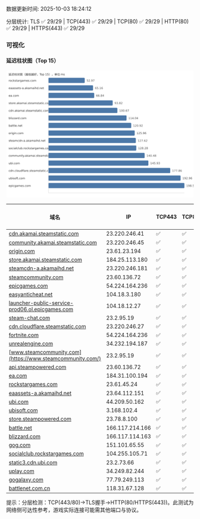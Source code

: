 数据更新时间: 2025-10-03 18:24:12

分层统计: TLS ✅ 29/29 | TCP(443) ✅ 29/29 | TCP(80) ✅ 29/29 | HTTP(80) ✅ 29/29 | HTTPS(443) ✅ 29/29

### 可视化

#### 延迟柱状图（Top 15）

![Latency Chart](latency_chart.svg)

| 域名 | IP | TCP443 | TCP80 | TLS 握手 | HTTP(80) | 状态码 | HTTPS(443) | 状态码(HTTPS) | 延迟(ms) |
|---|---|---|---|---|---|---|---|---|---|
| [cdn.akamai.steamstatic.com](https://cdn.akamai.steamstatic.com/) | 23.220.246.41 | ✅ | ✅ | ✅ | ✅ | 200 | ✅ | 200 | 100.67 |
| [community.akamai.steamstatic.com](https://community.akamai.steamstatic.com/) | 23.220.246.45 | ✅ | ✅ | ✅ | ✅ | 403 | ✅ | 403 | 140.48 |
| [origin.com](https://origin.com/) | 23.61.23.194 | ✅ | ✅ | ✅ | ✅ | 301 | ✅ | 301 | 125.96 |
| [store.akamai.steamstatic.com](https://store.akamai.steamstatic.com/) | 184.25.113.180 | ✅ | ✅ | ✅ | ✅ | 403 | ✅ | 403 | 93.82 |
| [steamcdn-a.akamaihd.net](https://steamcdn-a.akamaihd.net/) | 23.220.246.181 | ✅ | ✅ | ✅ | ✅ | 200 | ✅ | 200 | 127.62 |
| [steamcommunity.com](https://steamcommunity.com/) | 23.60.136.72 | ✅ | ✅ | ✅ | ✅ | 302 | ✅ | 200 | 224.92 |
| [epicgames.com](https://epicgames.com/) | 54.224.164.236 | ✅ | ✅ | ✅ | ✅ | 301 | ✅ | 302 | 198.56 |
| [easyanticheat.net](https://easyanticheat.net/) | 104.18.3.180 | ✅ | ✅ | ✅ | ✅ | 301 | ✅ | 301 | 231.02 |
| [launcher-public-service-prod06.ol.epicgames.com](https://launcher-public-service-prod06.ol.epicgames.com/) | 104.18.12.27 | ✅ | ✅ | ✅ | ✅ | 404 | ✅ | 404 | 264.59 |
| [steam-chat.com](https://steam-chat.com/) | 23.2.95.19 | ✅ | ✅ | ✅ | ✅ | 302 | ✅ | 404 | 248.13 |
| [cdn.cloudflare.steamstatic.com](https://cdn.cloudflare.steamstatic.com/) | 23.220.246.27 | ✅ | ✅ | ✅ | ✅ | 200 | ✅ | 200 | 177.86 |
| [fortnite.com](https://fortnite.com/) | 54.224.164.236 | ✅ | ✅ | ✅ | ✅ | 301 | ✅ | 301 | 236.95 |
| [unrealengine.com](https://unrealengine.com/) | 34.232.194.187 | ✅ | ✅ | ✅ | ✅ | 301 | ✅ | 301 | 242.1 |
| [www.steamcommunity.com](https://www.steamcommunity.com/) | 23.2.95.19 | ✅ | ✅ | ✅ | ✅ | 302 | ✅ | 302 | 228.02 |
| [api.steampowered.com](https://api.steampowered.com/) | 23.60.136.72 | ✅ | ✅ | ✅ | ✅ | 404 | ✅ | 404 | 260.55 |
| [ea.com](https://ea.com/) | 184.31.100.194 | ✅ | ✅ | ✅ | ✅ | 301 | ✅ | 301 | 66.84 |
| [rockstargames.com](https://rockstargames.com/) | 23.61.45.24 | ✅ | ✅ | ✅ | ✅ | 301 | ✅ | 301 | 52.97 |
| [eaassets-a.akamaihd.net](https://eaassets-a.akamaihd.net/) | 23.64.112.151 | ✅ | ✅ | ✅ | ✅ | 404 | ✅ | 404 | 65.16 |
| [ubi.com](https://ubi.com/) | 44.209.50.162 | ✅ | ✅ | ✅ | ✅ | 301 | ✅ | 301 | 145.93 |
| [ubisoft.com](https://ubisoft.com/) | 3.168.102.4 | ✅ | ✅ | ✅ | ✅ | 301 | ✅ | 301 | 192.96 |
| [store.steampowered.com](https://store.steampowered.com/) | 23.78.8.100 | ✅ | ✅ | ✅ | ✅ | 302 | ✅ | 200 | 529.24 |
| [battle.net](https://battle.net/) | 166.117.214.166 | ✅ | ✅ | ✅ | ✅ | 301 | ✅ | 301 | 120.92 |
| [blizzard.com](https://blizzard.com/) | 166.117.114.163 | ✅ | ✅ | ✅ | ✅ | 302 | ✅ | 302 | 114.04 |
| [gog.com](https://gog.com/) | 151.101.65.55 | ✅ | ✅ | ✅ | ✅ | 301 | ✅ | 301 | 205.19 |
| [socialclub.rockstargames.com](https://socialclub.rockstargames.com/) | 104.255.105.71 | ✅ | ✅ | ✅ | ✅ | 301 | ✅ | 307 | 128.28 |
| [static3.cdn.ubi.com](https://static3.cdn.ubi.com/) | 23.2.73.66 | ✅ | ✅ | ✅ | ✅ | 401 | ✅ | 401 | 244.14 |
| [uplay.com](https://uplay.com/) | 34.249.82.244 | ✅ | ✅ | ✅ | ✅ | 301 | ✅ | 301 | 362.53 |
| [gogalaxy.com](https://gogalaxy.com/) | 77.79.249.113 | ✅ | ✅ | ✅ | ✅ | 301 | ✅ | 301 | 480.04 |
| [battlenet.com.cn](https://battlenet.com.cn/) | 118.31.67.128 | ✅ | ✅ | ✅ | ✅ | 308 | ✅ | 302 | 1005.71 |

提示：分层检测：TCP(443/80)→TLS握手→HTTP(80/HTTPS(443))。此测试为网络侧可达性参考，游戏实际连接可能需其他端口与协议。